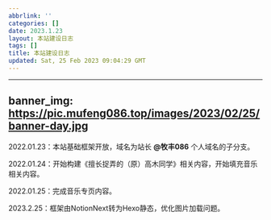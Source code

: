 ```yaml
---
abbrlink: ''
categories: []
date: 2023.1.23
layout: 本站建设日志
tags: []
title: 本站建设日志
updated: Sat, 25 Feb 2023 09:04:29 GMT
---
```

---
banner_img: https://pic.mufeng086.top/images/2023/02/25/banner-day.jpg
---
2022.01.23：本站基础框架开放，域名为站长 **@牧丰086** 个人域名的子分支。

2022.01.24：开始构建《擅长捉弄的（原）高木同学》相关内容，开始填充音乐相关内容。

2022.01.25：完成音乐专页内容。

2023.2.25：框架由NotionNext转为Hexo静态，优化图片加载问题。
